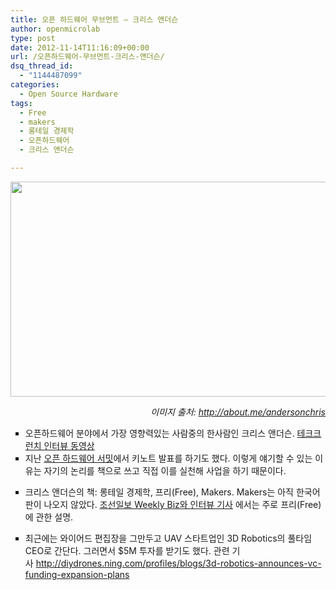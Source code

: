 ```yaml
---
title: 오픈 하드웨어 무브먼트 – 크리스 앤더슨
author: openmicrolab
type: post
date: 2012-11-14T11:16:09+00:00
url: /오픈하드웨어-무브먼트-크리스-앤더슨/
dsq_thread_id:
  - "1144487099"
categories:
  - Open Source Hardware
tags:
  - Free
  - makers
  - 롱테일 경제학
  - 오픈하드웨어
  - 크리스 앤더슨

---
```

<p style="text-align: center; clear: none; float: none;">
  <img loading="lazy" src="/images/1/cfile29.uf.1258BD3B50A37C301C85D4.jpg" class="aligncenter" width="512" height="344" filename="andersonchris_1352688938_77.jpg" filemime="image/jpeg" />
</p>

<p style="text-align: right;">
  <i>이미지 출처: <a href="http://about.me/andersonchris" target="_blank" class="tx-link">http://about.me/andersonchris</a></i>
</p>



<ul style="list-style-type: square;">
  <li>
    오픈하드웨어 분야에서 가장 영향력있는 사람중의 한사람인 크리스 앤더슨.&nbsp;<a href="http://techcrunch.com/2012/10/09/wireds-chris-anderson-todays-maker-movement-is-the-new-industrial-revolution-tctv/" target="_blank" class="tx-link">테크크런치 인터뷰 동영상</a>
  </li>
  <li>
    지난 <a href="http://liketheocean.tistory.com/entry/Open-Hardware-Summit-2012" target="_blank" class="tx-link">오픈 하드웨어 서밋</a>에서 키노트 발표를 하기도 했다. 이렇게 얘기할 수 있는 이유는 자기의 논리를 책으로 쓰고&nbsp;직접 이를 실천해&nbsp;사업을 하기 때문이다.
  </li>
</ul>



<ul style="list-style-type: square;">
  <li>
    크리스 앤더슨의 책: 롱테일 경제학, 프리(Free), Makers. Makers는 아직 한국어판이 나오지 않았다. <a href="http://news.chosun.com/site/data/html_dir/2009/11/27/2009112701014.html" target="_blank" class="tx-link">조선일보 Weekly Biz와 인터뷰 기사</a>&nbsp;에서는 주로 프리(Free)에 관한 설명.
  </li>
</ul>



<ul style="list-style-type: square;">
  <li>
    최근에는 와이어드 편집장을 그만두고&nbsp;UAV 스타트업인&nbsp;3D Robotics의 풀타임 CEO로 간단다. 그러면서 $5M 투자를 받기도 했다. 관련 기사&nbsp;<a href="http://diydrones.ning.com/profiles/blogs/3d-robotics-announces-vc-funding-expansion-plans" target="_blank" class="tx-link">http://diydrones.ning.com/profiles/blogs/3d-robotics-announces-vc-funding-expansion-plans</a>
  </li>
</ul>